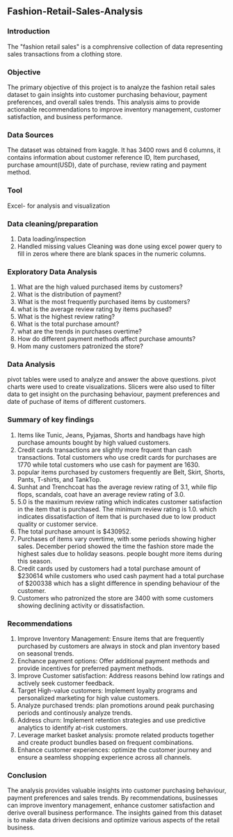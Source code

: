 ## Fashion-Retail-Sales-Analysis

### Introduction
The "fashion retail sales" is a comphrensive collection of data representing sales transactions from a clothing store.

### Objective
The primary objective of this project is to analyze the fashion retail sales dataset to gain insights into customer purchasing behaviour, payment preferences, and overall sales trends. This analysis aims to provide actionable recommendations to improve inventory management, customer satisfaction, and business performance.

### Data Sources
The dataset was obtained from kaggle. It has 3400 rows and 6 columns, it contains information about customer reference ID, Item purchased, purchase amount(USD), date of purchase, review rating and payment method.

### Tool
Excel- for analysis and visualization

### Data cleaning/preparation
1. Data loading/inspection
2. Handled missing values
Cleaning was done using excel power query to fill in zeros where there are blank spaces in the numeric columns.

### Exploratory Data Analysis
1. What are the high valued purchased items by customers?
2. What is the distribution of payment?
3. What is the most frequently purchased items by customers?
4. what is the average review rating by items puchased?
5. What is the highest review rating?
6. What is the total purchase amount?
7. what are the trends in purchases overtime?
8. How do different payment methods affect purchase amounts?
9. Hom many customers patronized the store?

### Data Analysis
pivot tables were used to analyze and answer the above questions.
pivot charts were used to create visualizations.
Slicers were also used to filter data to get insight on the purchasing behaviour, payment preferences and date of puchase of items of different customers.

### Summary of key findings
1. Items like Tunic, Jeans, Pyjamas, Shorts and handbags have high purchase amounts bought by high valued customers.
2. Credit cards transactions are slightly more frquent than cash transactions. Total customers who use credit cards for purchases are 1770 while total customers who use cash for payment are 1630.
3.  popular items purchased by customers frequently are Belt, Skirt, Shorts, Pants, T-shirts, and TankTop.
4.  Sunhat and Trenchcoat has the average review rating of 3.1, while flip flops, scandals, coat have an average review rating of 3.0.
5.  5.0 is the maximum review rating which indicates customer satisfaction in the item that is purchased. The minimum review rating is 1.0. which indicates dissatisfaction of item that is purchased due to low product quality or customer service.
6.  The total purchase amount is $430952.
7.  Purchases of items vary overtime, with some periods showing higher sales. December period showed the time the fashion store made the highest sales due to holiday seasons. people bought more items during this season.
8.  Credit cards used by customers had a total purchase amount of $230614 while customers who used cash payment had a total purchase of $200338 which has a slight difference in spending behaviour of the customer.  
9.  Customers who patronized the store are 3400 with some customers showing declining activity or dissatisfaction.

### Recommendations
1.  Improve Inventory Management: Ensure items that are frequently purchased by customers are always in stock and plan inventory based on seasonal trends.
2.  Enchance payment options: Offer additional payment methods and provide incentives for preferred payment methods.
3.  Improve Customer satisfaction: Address reasons behind low ratings and actively seek customer feedback.
4.  Target High-value customers: Implement loyalty programs and personalized marketing for high value customers.
5.  Analyze purchased trends: plan promotions around peak purchasing periods and continously analyze trends.
6.  Address churn: Implement retention strategies and use predictive analytics to identify at-risk customers.
7.  Leverage market basket analysis: promote related products together and create product bundles based on frequent combinations.
8.  Enhance customer experiences: optimize the customer journey and ensure a seamless shopping experience across all channels.
  
### Conclusion
The analysis provides valuable insights into customer purchasing behaviour, payment preferences and sales trends. By recommendations, businesses can improve inventory management, enhance customer satisfaction and derive overall business performance. The insights gained from this dataset is to make data driven decisions and optimize various aspects of the retail business.
